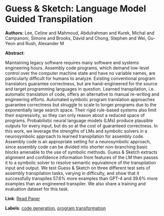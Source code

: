 # Guess \& Sketch: Language Model Guided Transpilation

**Authors**: Lee, Celine and Mahmoud, Abdulrahman and Kurek, Michal and Campanoni, Simone and Brooks, David and Chong, Stephen and Wei, Gu-Yeon and Rush, Alexander M

**Abstract**:

Maintaining legacy software requires many software and systems engineering hours. Assembly code programs, which demand low-level control over the computer machine state and have no variable names, are particularly difficult for humans to analyze. Existing conventional program translators guarantee correctness, but are hand-engineered for the source and target programming languages in question. Learned transpilation, i.e. automatic translation of code, offers an alternative to manual re-writing and engineering efforts. Automated symbolic program translation approaches guarantee correctness but struggle to scale to longer programs due to the exponentially large search space. Their rigid rule-based systems also limit their expressivity, so they can only reason about a reduced space of programs. Probabilistic neural language models (LMs) produce plausible outputs for every input, but do so at the cost of guaranteed correctness. In this work, we leverage the strengths of LMs and symbolic solvers in a neurosymbolic approach to learned transpilation for assembly code. Assembly code is an appropriate setting for a neurosymbolic approach, since assembly code can be divided into shorter non-branching basic blocks amenable to the use of symbolic methods. Guess & Sketch extracts alignment and confidence information from features of the LM then passes it to a symbolic solver to resolve semantic equivalence of the transpilation input and output. We test Guess & Sketch on three different test sets of assembly transpilation tasks, varying in difficulty, and show that it successfully transpiles 57.6% more examples than GPT-4 and 39.6% more examples than an engineered transpiler. We also share a training and evaluation dataset for this task.

**Link**: [Read Paper](https://openreview.net/forum?id=qPFsIbF3V6)

**Labels**: [code generation](../../labels/code_generation.md), [program transformation](../../labels/program_transformation.md)
